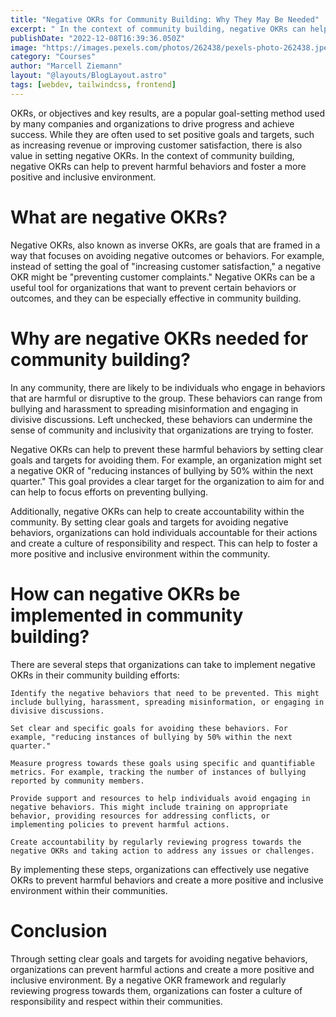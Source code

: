 ```yaml
---
title: "Negative OKRs for Community Building: Why They May Be Needed"
excerpt: " In the context of community building, negative OKRs can help to prevent harmful behaviors and foster a more positive and inclusive environment."
publishDate: "2022-12-08T16:39:36.050Z"
image: "https://images.pexels.com/photos/262438/pexels-photo-262438.jpeg?auto=compress&cs=tinysrgb&w=1260&h=750&dpr=2"
category: "Courses"
author: "Marcell Ziemann"
layout: "@layouts/BlogLayout.astro"
tags: [webdev, tailwindcss, frontend]
---
```


OKRs, or objectives and key results, are a popular goal-setting method used by many companies and organizations to drive progress and achieve success. While they are often used to set positive goals and targets, such as increasing revenue or improving customer satisfaction, there is also value in setting negative OKRs. In the context of community building, negative OKRs can help to prevent harmful behaviors and foster a more positive and inclusive environment.

# What are negative OKRs?

Negative OKRs, also known as inverse OKRs, are goals that are framed in a way that focuses on avoiding negative outcomes or behaviors. For example, instead of setting the goal of "increasing customer satisfaction," a negative OKR might be "preventing customer complaints." Negative OKRs can be a useful tool for organizations that want to prevent certain behaviors or outcomes, and they can be especially effective in community building.

# Why are negative OKRs needed for community building?

In any community, there are likely to be individuals who engage in behaviors that are harmful or disruptive to the group. These behaviors can range from bullying and harassment to spreading misinformation and engaging in divisive discussions. Left unchecked, these behaviors can undermine the sense of community and inclusivity that organizations are trying to foster.

Negative OKRs can help to prevent these harmful behaviors by setting clear goals and targets for avoiding them. For example, an organization might set a negative OKR of "reducing instances of bullying by 50% within the next quarter." This goal provides a clear target for the organization to aim for and can help to focus efforts on preventing bullying.

Additionally, negative OKRs can help to create accountability within the community. By setting clear goals and targets for avoiding negative behaviors, organizations can hold individuals accountable for their actions and create a culture of responsibility and respect. This can help to foster a more positive and inclusive environment within the community.

# How can negative OKRs be implemented in community building?

There are several steps that organizations can take to implement negative OKRs in their community building efforts:

    Identify the negative behaviors that need to be prevented. This might include bullying, harassment, spreading misinformation, or engaging in divisive discussions.

    Set clear and specific goals for avoiding these behaviors. For example, "reducing instances of bullying by 50% within the next quarter."

    Measure progress towards these goals using specific and quantifiable metrics. For example, tracking the number of instances of bullying reported by community members.

    Provide support and resources to help individuals avoid engaging in negative behaviors. This might include training on appropriate behavior, providing resources for addressing conflicts, or implementing policies to prevent harmful actions.

    Create accountability by regularly reviewing progress towards the negative OKRs and taking action to address any issues or challenges.

By implementing these steps, organizations can effectively use negative OKRs to prevent harmful behaviors and create a more positive and inclusive environment within their communities.

# Conclusion

Through setting clear goals and targets for avoiding negative behaviors, organizations can prevent harmful actions and create a more positive and inclusive environment. By a negative OKR framework and regularly reviewing progress towards them, organizations can foster a culture of responsibility and respect within their communities.
